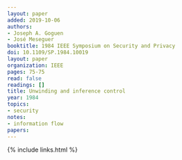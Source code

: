 ```yaml
---
layout: paper
added: 2019-10-06
authors:
- Joseph A. Goguen
- José Meseguer
booktitle: 1984 IEEE Symposium on Security and Privacy
doi: 10.1109/SP.1984.10019
layout: paper
organization: IEEE
pages: 75-75
read: false
readings: []
title: Unwinding and inference control
year: 1984
topics:
- security
notes:
- information flow
papers:
---
```


{% include links.html %}
